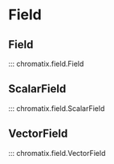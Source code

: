 # Field

## Field
::: chromatix.field.Field

## ScalarField
::: chromatix.field.ScalarField

## VectorField
::: chromatix.field.VectorField
